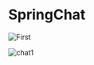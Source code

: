 # SpringChat


![First](https://user-images.githubusercontent.com/63505261/111321003-96da0480-8678-11eb-8985-f635dc686a11.png)

![chat1](https://user-images.githubusercontent.com/63505261/111321179-bf61fe80-8678-11eb-953c-08df0ef46c54.png)
